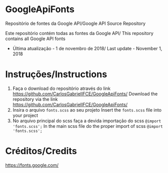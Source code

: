 # GoogleApiFonts
Repositório de fontes da Google API/Google API Source Repository

Este repositório contém todas as fontes da Google API/ This repository contains all Google API fonts
 - Última atualização - 1 de novembro de 2018/ Last update - November 1, 2018
 
# Instruções/Instructions
 1. Faça o download do repositório através do link https://github.com/CarlosGabrielIFCE/GoogleApiFonts/
    Download the repository via the link https://github.com/CarlosGabrielIFCE/GoogleApiFonts/
 2. Insira o arquivo `fonts.scss` ao seu projeto
    Insert the `fonts.scss` file into your project
 3. No arquivo principal do scss faça a devida importação do scss `@import 'fonts.scss';`
    In the main scss file do the proper import of scss `@import 'fonts.scss';`
  
# Créditos/Credits
https://fonts.google.com/


